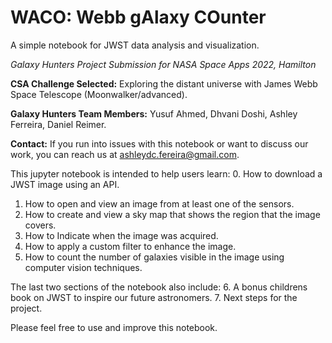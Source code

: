 # **WACO**: **W**ebb g**A**laxy **CO**unter

A simple notebook for JWST data analysis and visualization.

*Galaxy Hunters Project Submission for NASA Space Apps 2022, Hamilton*

**CSA Challenge Selected:** Exploring the distant universe with James Webb Space Telescope (Moonwalker/advanced).

**Galaxy Hunters Team Members:** Yusuf Ahmed, Dhvani Doshi, Ashley Ferreira, Daniel Reimer.

**Contact:** If you run into issues with this notebook or want to discuss our work, you can reach us at ashleydc.fereira@gmail.com.

This jupyter notebook is intended to help users learn:
0. How to download a JWST image using an API.
1. How to open and view an image from at least one of the sensors.
2. How to create and view a sky map that shows the region that the image covers.
3. How to Indicate when the image was acquired.
4. How to apply a custom filter to enhance the image.
5. How to count the number of galaxies visible in the image using computer vision techniques.

The last two sections of the notebook also include:
6. A bonus childrens book on JWST to inspire our future astronomers.
7. Next steps for the project.

Please feel free to use and improve this notebook.
